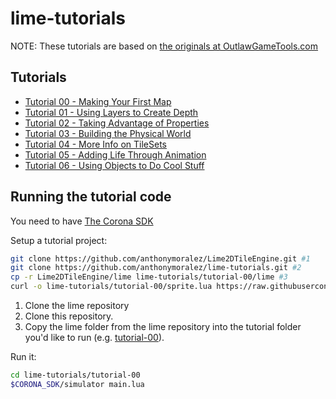 lime-tutorials
==============

NOTE: These tutorials are based on [the originals at OutlawGameTools.com](http://lime.outlawgametools.com/tutorials-3/)
## Tutorials 
- [Tutorial 00 - Making Your First Map](tutorial-00)
- [Tutorial 01 - Using Layers to Create Depth](tutorial-01)
- [Tutorial 02 - Taking Advantage of Properties](tutorial-02)
- [Tutorial 03 - Building the Physical World](tutorial-03)
- [Tutorial 04 - More Info on TileSets](tutorial-04)
- [Tutorial 05 - Adding Life Through Animation](tutorial-05)
- [Tutorial 06 - Using Objects to Do Cool Stuff](tutorial-06)


## Running the tutorial code
You need to have [The Corona SDK](http://coronalabs.com/)

Setup a tutorial project:

```bash
git clone https://github.com/anthonymoralez/Lime2DTileEngine.git #1
git clone https://github.com/anthonymoralez/lime-tutorials.git #2
cp -r Lime2DTileEngine/lime lime-tutorials/tutorial-00/lime #3
curl -o lime-tutorials/tutorial-00/sprite.lua https://raw.githubusercontent.com/coronalabs/framework-sprite-legacy/master/sprite.lua #4
```

1. Clone the lime repository 
2. Clone this repository. 
3. Copy the lime folder from the lime repository into the tutorial folder you'd like to run (e.g. [tutorial-00](tutorial-00)). 

Run it:

```bash 
cd lime-tutorials/tutorial-00
$CORONA_SDK/simulator main.lua
```

